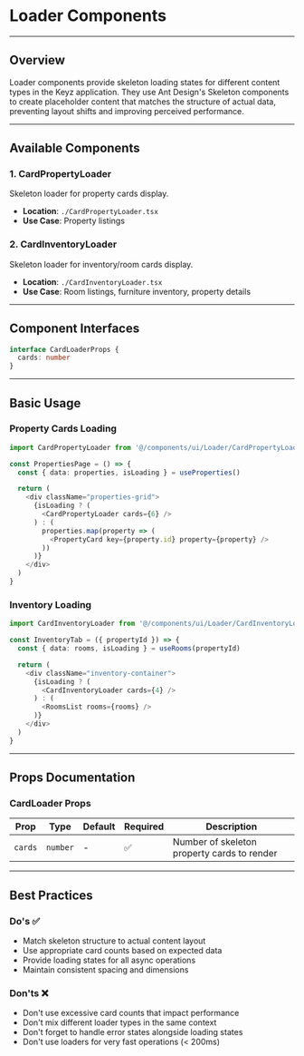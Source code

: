 # Loader Components

---

## Overview
Loader components provide skeleton loading states for different content types in the Keyz application. They use Ant Design's Skeleton components to create placeholder content that matches the structure of actual data, preventing layout shifts and improving perceived performance.

---

## Available Components

### 1. CardPropertyLoader
Skeleton loader for property cards display.
- **Location**: `./CardPropertyLoader.tsx`
- **Use Case**: Property listings

### 2. CardInventoryLoader
Skeleton loader for inventory/room cards display.
- **Location**: `./CardInventoryLoader.tsx`
- **Use Case**: Room listings, furniture inventory, property details

---

## Component Interfaces

```typescript
interface CardLoaderProps {
  cards: number
}
```

---

## Basic Usage

### Property Cards Loading
```typescript
import CardPropertyLoader from '@/components/ui/Loader/CardPropertyLoader'

const PropertiesPage = () => {
  const { data: properties, isLoading } = useProperties()

  return (
    <div className="properties-grid">
      {isLoading ? (
        <CardPropertyLoader cards={6} />
      ) : (
        properties.map(property => (
          <PropertyCard key={property.id} property={property} />
        ))
      )}
    </div>
  )
}
```

### Inventory Loading
```typescript
import CardInventoryLoader from '@/components/ui/Loader/CardInventoryLoader'

const InventoryTab = ({ propertyId }) => {
  const { data: rooms, isLoading } = useRooms(propertyId)

  return (
    <div className="inventory-container">
      {isLoading ? (
        <CardInventoryLoader cards={4} />
      ) : (
        <RoomsList rooms={rooms} />
      )}
    </div>
  )
}
```

---

## Props Documentation

### CardLoader Props

| Prop | Type | Default | Required | Description |
|------|------|---------|----------|-------------|
| `cards` | `number` | - | ✅ | Number of skeleton property cards to render |

---

## Best Practices

### Do's ✅
- Match skeleton structure to actual content layout
- Use appropriate card counts based on expected data
- Provide loading states for all async operations
- Maintain consistent spacing and dimensions

### Don'ts ❌
- Don't use excessive card counts that impact performance
- Don't mix different loader types in the same context
- Don't forget to handle error states alongside loading states
- Don't use loaders for very fast operations (< 200ms)
